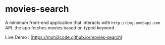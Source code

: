 # movies-search

A minimum front-end application that interacts with ``http://img.omdbapi.com`` API. the app fetches movies based on typed keyword

Live Demo : [https://mohi2code.github.io/movies-search]
